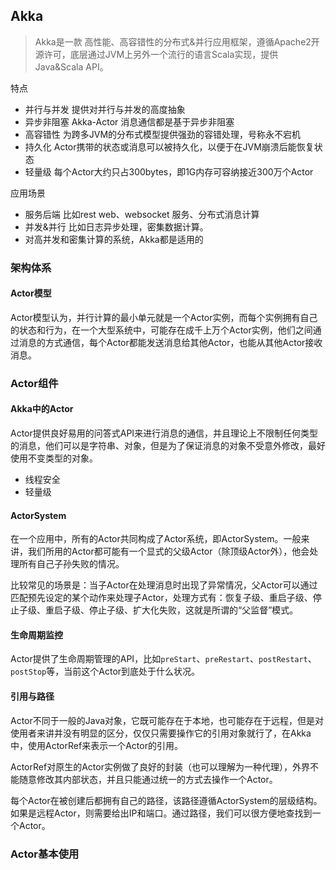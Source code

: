 ## Akka

> Akka是一款 高性能、高容错性的分布式&并行应用框架，遵循Apache2开源许可，底层通过JVM上另外一个流行的语言Scala实现，提供Java&Scala API。

特点

- 并行与并发	提供对并行与并发的高度抽象
- 异步非阻塞   Akka-Actor 消息通信都是基于异步非阻塞
- 高容错性  为跨多JVM的分布式模型提供强劲的容错处理，号称永不宕机
- 持久化  Actor携带的状态或消息可以被持久化，以便于在JVM崩溃后能恢复状态
- 轻量级  每个Actor大约只占300bytes，即1G内存可容纳接近300万个Actor

应用场景

- 服务后端  比如rest web、websocket 服务、分布式消息计算
- 并发&并行 比如日志异步处理，密集数据计算。
- 对高并发和密集计算的系统，Akka都是适用的

### 架构体系

#### Actor模型  

Actor模型认为，并行计算的最小单元就是一个Actor实例，而每个实例拥有自己的状态和行为，在一个大型系统中，可能存在成千上万个Actor实例，他们之间通过消息的方式通信，每个Actor都能发送消息给其他Actor，也能从其他Actor接收消息。

### Actor组件

#### Akka中的Actor

Actor提供良好易用的问答式API来进行消息的通信，并且理论上不限制任何类型的消息，他们可以是字符串、对象，但是为了保证消息的对象不受意外修改，最好使用不变类型的对象。

- 线程安全
- 轻量级

#### ActorSystem

在一个应用中，所有的Actor共同构成了Actor系统，即ActorSystem。一般来讲，我们所用的Actor都可能有一个显式的父级Actor（除顶级Actor外），他会处理所有自己子孙失败的情况。

比较常见的场景是：当子Actor在处理消息时出现了异常情况，父Actor可以通过匹配预先设定的某个动作来处理子Actor，处理方式有：恢复子级、重启子级、停止子级、重启子级、停止子级、扩大化失败，这就是所谓的“父监督”模式。

#### 生命周期监控

Actor提供了生命周期管理的API，比如`preStart`、`preRestart`、`postRestart`、`postStop`等，当前这个Actor到底处于什么状况。

#### 引用与路径

Actor不同于一般的Java对象，它既可能存在于本地，也可能存在于远程，但是对使用者来讲并没有明显的区分，仅仅只需要操作它的引用对象就行了，在Akka中，使用ActorRef来表示一个Actor的引用。

ActorRef对原生的Actor实例做了良好的封装（也可以理解为一种代理），外界不能随意修改其内部状态，并且只能通过统一的方式去操作一个Actor。

每个Actor在被创建后都拥有自己的路径，该路径遵循ActorSystem的层级结构。如果是远程Actor，则需要给出IP和端口。通过路径，我们可以很方便地查找到一个Actor。

### Actor基本使用






















































